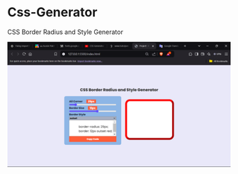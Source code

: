# Css-Generator

<p>CSS Border Radius and Style Generator</p>

<img src="css-generator.png" alt="css-generator" >
